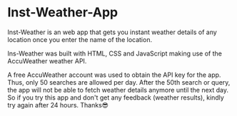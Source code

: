 # Inst-Weather-App

Inst-Weather is an web app that gets you instant weather details of any location once you enter the name of the location.

Ins-Weather was built with HTML, CSS and JavaScript making use of the AccuWeather weather API. 

A free AccuWeather account was used to obtain the API key for the app. Thus, only 50 searches are allowed per day. After the 50th search or query, the app will not be able to fetch weather details anymore until the next day. So if you try this app and don't get any feedback (weather results), kindly try again after 24 hours. Thanks😎


